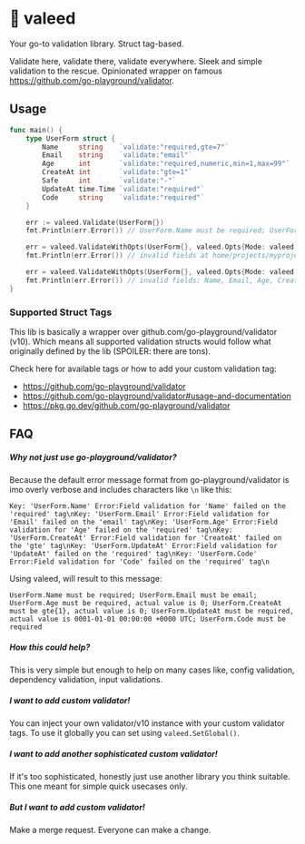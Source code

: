 # 🙅 valeed

Your go-to validation library. Struct tag-based.

Validate here, validate there, validate everywhere. Sleek and simple validation to the rescue. Opinionated wrapper on famous https://github.com/go-playground/validator.

## Usage

```go
func main() {
	type UserForm struct {
		Name     string    `validate:"required,gte=7"`
		Email    string    `validate:"email"`
		Age      int       `validate:"required,numeric,min=1,max=99"`
		CreateAt int       `validate:"gte=1"`
		Safe     int       `validate:"-"`
		UpdateAt time.Time `validate:"required"`
		Code     string    `validate:"required"`
	}

	err := valeed.Validate(UserForm{})
	fmt.Println(err.Error()) // UserForm.Name must be required; UserForm.Email must be email; UserForm.Age must be required, actual value is 0; UserForm.CreateAt must be gte{1}, actual value is 0; UserForm.UpdateAt must be required, actual value is 0001-01-01 00:00:00 +0000 UTC; UserForm.Code must be required

	err = valeed.ValidateWithOpts(UserForm{}, valeed.Opts{Mode: valeed.ModeVerbose})
	fmt.Println(err.Error()) // invalid fields at home/projects/myproject/main.go:24: UserForm.Name must be required; UserForm.Email must be email; UserForm.Age must be required, actual value is 0; UserForm.CreateAt must be gte{1}, actual value is 0; UserForm.UpdateAt must be required, actual value is 0001-01-01 00:00:00 +0000 UTC; UserForm.Code must be required

	err = valeed.ValidateWithOpts(UserForm{}, valeed.Opts{Mode: valeed.ModeCompact})
	fmt.Println(err.Error()) // invalid fields: Name, Email, Age, CreateAt, UpdateAt, Code
}

```

### Supported Struct Tags

This lib is basically a wrapper over github.com/go-playground/validator (v10). Which means all supported validation structs would follow what originally defined by the lib (SPOILER: there are tons).

Check here for available tags or how to add your custom validation tag:

- https://github.com/go-playground/validator
- https://github.com/go-playground/validator#usage-and-documentation
- https://pkg.go.dev/github.com/go-playground/validator

## FAQ

##### Why not just use go-playground/validator?

Because the default error message format from go-playground/validator is imo overly verbose and includes characters like `\n` like this:

`Key: 'UserForm.Name' Error:Field validation for 'Name' failed on the 'required' tag\nKey: 'UserForm.Email' Error:Field validation for 'Email' failed on the 'email' tag\nKey: 'UserForm.Age' Error:Field validation for 'Age' failed on the 'required' tag\nKey: 'UserForm.CreateAt' Error:Field validation for 'CreateAt' failed on the 'gte' tag\nKey: 'UserForm.UpdateAt' Error:Field validation for 'UpdateAt' failed on the 'required' tag\nKey: 'UserForm.Code' Error:Field validation for 'Code' failed on the 'required' tag\n`

Using valeed, will result to this message:

`UserForm.Name must be required; UserForm.Email must be email; UserForm.Age must be required, actual value is 0; UserForm.CreateAt must be gte{1}, actual value is 0; UserForm.UpdateAt must be required, actual value is 0001-01-01 00:00:00 +0000 UTC; UserForm.Code must be required`

##### How this could help?

This is very simple but enough to help on many cases like, config validation, dependency validation, input validations.

##### I want to add custom validator!

You can inject your own validator/v10 instance with your custom validator tags. To use it globally you can set using `valeed.SetGlobal()`.

##### I want to add another sophisticated custom validator!

If it's too sophisticated, honestly just use another library you think suitable. This one meant for simple quick usecases only.

##### But I want to add custom validator!

Make a merge request. Everyone can make a change.
